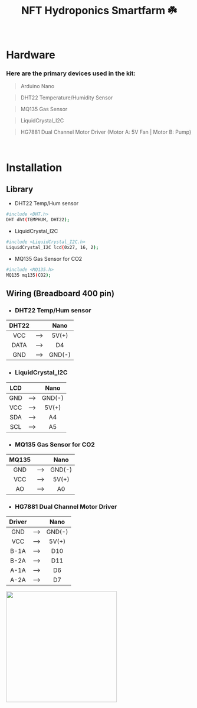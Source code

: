 <!-- PROJECT TITLE -->
<br />
<h1 align="center">NFT Hydroponics Smartfarm ☘️</h1>
<br />

<!-- Hardware -->
# Hardware

### Here are the primary devices used in the kit:

> Arduino Nano

> DHT22 Temperature/Humidity Sensor

> MQ135 Gas Sensor

> LiquidCrystal_I2C

> HG7881 Dual Channel Motor Driver (Motor A: 5V Fan | Motor B: Pump)

<br>

<!-- Installation -->
# Installation

## Library
* DHT22 Temp/Hum sensor
```sh
#include <DHT.h> 
DHT dht(TEMPHUM, DHT22);
```
* LiquidCrystal_I2C
```sh
#include <LiquidCrystal_I2C.h> 
LiquidCrystal_I2C lcd(0x27, 16, 2);
```
* MQ135 Gas Sensor for CO2
```sh
#include <MQ135.h>
MQ135 mq135(CO2);
```

## Wiring (Breadboard 400 pin)

* ### DHT22 Temp/Hum sensor

|DHT22||Nano|
|:--:|:--:|:--:|
|VCC| --> |5V(+)|
|DATA| --> |D4|
|GND| --> |GND(-)|

* ### LiquidCrystal_I2C

|LCD||Nano|
|:--:|:--:|:--:|
|GND| --> |GND(-)|
|VCC| --> |5V(+)|
|SDA| --> |A4|
|SCL| --> |A5|

* ### MQ135 Gas Sensor for CO2

|MQ135||Nano|
|:--:|:--:|:--:|
|GND| --> |GND(-)|
|VCC| --> |5V(+)|
|AO| --> |A0|

* ### HG7881 Dual Channel Motor Driver

|Driver||Nano|
|:--:|:--:|:--:|
|GND| --> |GND(-)|
|VCC| --> |5V(+)|
|B-1A| --> |D10|
|B-2A| --> |D11|
|A-1A| --> |D6|
|A-2A| --> |D7|

<img src="https://github.com/achoi2025/Microcontrollers/blob/1dc1f8b9e78ce76bc70550bfee27a0d4197fbe63/Smart%20Hydroponics%20Kit/img/4.jpg" width="300">
